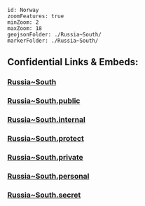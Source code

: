 

```leaflet
id: Norway
zoomFeatures: true 
minZoom: 2 
maxZoom: 18
geojsonFolder: ./Russia~South/
markerFolder: ./Russia~South/
```


## Confidential Links & Embeds: 

### [Russia~South](/_Standards/Earth/Continent/Europe/Europe~East/Russia/Russia~South.md) 

### [Russia~South.public](/_public/Earth/Continent/Europe/Europe~East/Russia/Russia~South.public.md) 

### [Russia~South.internal](/_internal/Earth/Continent/Europe/Europe~East/Russia/Russia~South.internal.md) 

### [Russia~South.protect](/_protect/Earth/Continent/Europe/Europe~East/Russia/Russia~South.protect.md) 

### [Russia~South.private](/_private/Earth/Continent/Europe/Europe~East/Russia/Russia~South.private.md) 

### [Russia~South.personal](/_personal/Earth/Continent/Europe/Europe~East/Russia/Russia~South.personal.md) 

### [Russia~South.secret](/_secret/Earth/Continent/Europe/Europe~East/Russia/Russia~South.secret.md)

